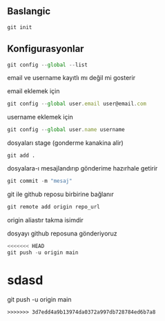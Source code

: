 ## Baslangic ##
```js
git init
```

## Konfigurasyonlar ##
```js
git config --global --list
```
email ve username kayıtlı mı değil mi gosterir

email eklemek için
```js
git config --global user.email user@email.com
```

username eklemek için
```js
git config --global user.name username
```

<!--  -->
dosyaları stage (gonderme kanakina alir)
```
git add .
```

dosyalara-ı mesajlandırıp gönderime hazırhale getirir
```js
git commit -m "mesaj"
```

git ile github reposu birbirine bağlanır
```js
git remote add origin repo_url
```
origin aliastır takma isimdir



dosyayı github reposuna gönderiyoruz
```js
<<<<<<< HEAD
git push -u origin main 
```

sdasd
=======
git push -u origin main
```
>>>>>>> 3d7edd4a9b13974da0372a997db728784ed6b7a8
